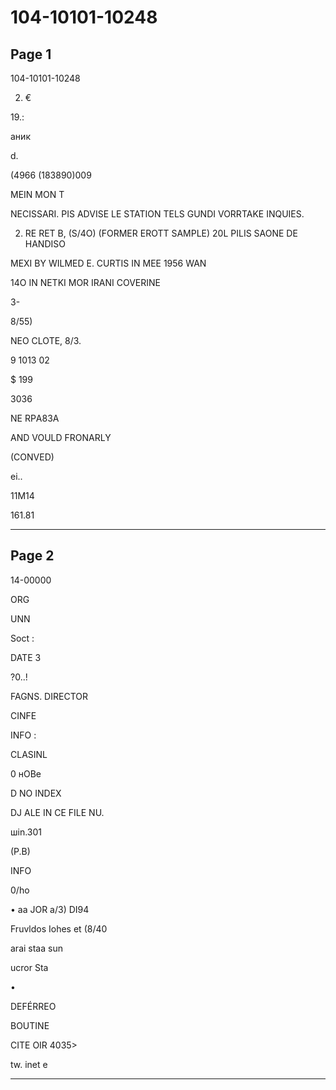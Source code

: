 # 104-10101-10248

## Page 1

104-10101-10248

2. €

19.:

аник

d.

(4966 (183890)009

MEIN MON T

NECISSARI. PIS ADVISE LE STATION TELS GUNDI VORRTAKE INQUIES.

2. RE RET B, (S/4O) (FORMER EROTT SAMPLE) 20L PILIS SAONE DE HANDISO

MEXI BY WILMED E. CURTIS IN MEE 1956 WAN

14O IN NETKI MOR IRANI COVERINE

3-

8/55)

NEO CLOTE, 8/3.

9 1013 02

$ 199

3036

NE RРA83A

AND VOULD FRONARLY

(CONVED)

ei..

11M14

161.81

---

## Page 2

14-00000

ORG

UNN

Soct :

DATE 3

?0..!

FAGNS. DIRECTOR

CINFE

INFO :

CLASINL

0 нOBe

D NO INDEX

DJ ALE IN CE FILE NU.

шin.301

(P.B)

INFO

0/ho

• aa JOR a/3) DI94

Fruvldos Iohes et (8/40

arai staa sun

ucror Sta

•

DEFÉRREO

BOUTINE

CITE OIR 4035>

tw. inet e

---


